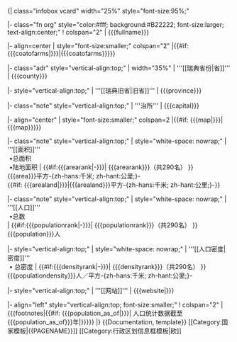 {| class="infobox vcard" width="25%" style="font-size:95%;"

|- class="fn org" style="color:#fff; background:#B22222; font-size:larger; text-align:center;"
! colspan="2" | {{{fullname}}}

|- align=center
| style="font-size:smaller;" colspan="2" |{{#if: {{{coatofarms|}}}|{{{coatofarms}}}}}

|- class="adr" style="vertical-align:top;"
| width="35%" | '''[[瑞典省份|省]]'''
| <span class="region">{{{county}}}</span>

|- style="vertical-align:top;"
| '''[[瑞典旧省|旧省]]'''
| {{{province}}}

|- class="note" style="vertical-align:top;"
| '''治所'''
| {{{capital}}}

|- align="center"
| style="font-size:smaller;" colspan=2 |{{#if: {{{map|}}}|{{{map}}}}}

|- class="note" style="vertical-align:top;"
| style="white-space: nowrap;" | '''[[面积]]'''<br>&nbsp;&bull;总面积<br>&nbsp;&bull;陆地面积
| {{#if:{{{arearank|<noinclude>-</noinclude>}}}|
{{{arearank}}}（共290名）
}} <br /> {{{area}}}平方-{zh-hans:千米; zh-hant:公里;}-<br /> {{#if: {{{arealand|}}}|{{{arealand}}}平方-{zh-hans:千米; zh-hant:公里;}-}}

|- class="note" style="vertical-align:top;"
| style="white-space: nowrap;" | '''[[人口]]'''<br>&nbsp;&bull;总数<br>
| {{#if:{{{populationrank|<noinclude>-</noinclude>}}}|
{{{populationrank}}}（共290名）
}}<br /> {{{population}}}人

|- style="vertical-align:top;"
| style="white-space: nowrap;" | '''[[人口密度|密度]]'''<br>&nbsp;&bull; 总密度
| {{#if:{{{densityrank|<noinclude>-</noinclude>}}}|
{{{densityrank}}}（共290名）
}}<br /> {{{populationdensity}}}人／平方-{zh-hans:千米; zh-hant:公里;}-

|- style="vertical-align:top;"
| '''[[网站]]'''
| {{{website|}}}

|- align="left" style="vertical-align:top; font-size:smaller;"
! colspan="2" | {{{footnotes|{{#if: {{{population_as_of|}}}| 人口统计数据截至{{{population_as_of}}}年|}}}}}
|}<noinclude>
{{Documentation, template}}
[[Category:国家模板|{{PAGENAME}}]]
[[Category:行政区划信息框模板|欧]]

</noinclude>